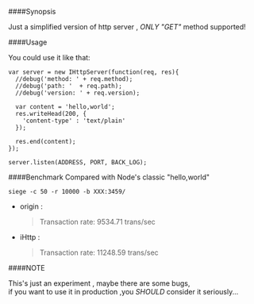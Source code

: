 ####Synopsis

  Just a simplified version of http server , *ONLY* *"GET"* method supported!

####Usage
  
  You could use it like that:

```
var server = new IHttpServer(function(req, res){
  //debug('method: ' + req.method);
  //debug('path: '  + req.path);
  //debug('version: ' + req.version);

  var content = 'hello,world';
  res.writeHead(200, {
    'content-type' : 'text/plain'
  });

  res.end(content);
});

server.listen(ADDRESS, PORT, BACK_LOG);
```
  
####Benchmark
  Compared with Node's classic "hello,world" 
  
    siege -c 50 -r 10000 -b XXX:3459/

- origin :

    >Transaction rate:       9534.71 trans/sec
  
  
- iHttp :

    >Transaction rate:      11248.59 trans/sec

    
####NOTE
  
  This's just an experiment , maybe there are some bugs,   
if you want to use it in production ,you *SHOULD* consider it seriously...